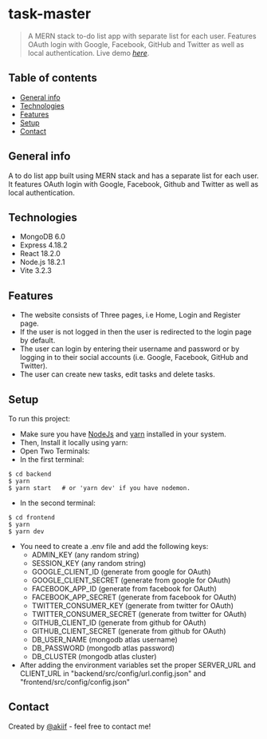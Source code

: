 # task-master

> A MERN stack to-do list app with separate list for each user.
> Features OAuth login with Google, Facebook, GitHub and Twitter as well as local authentication.
> Live demo [_here_](https://task-masterr.github.io).

## Table of contents

-   [General info](#general-info)
-   [Technologies](#technologies)
-   [Features](#features)
-   [Setup](#setup)
-   [Contact](#contact)

## General info

A to do list app built using MERN stack and has a separate list for each user.
It features OAuth login with Google, Facebook, Github and Twitter as well as local authentication.

## Technologies

-   MongoDB 6.0
-   Express 4.18.2
-   React 18.2.0
-   Node.js 18.2.1
-   Vite 3.2.3

## Features
-   The website consists of Three pages, i.e Home, Login and Register page.
-   If the user is not logged in then the user is redirected to the login page by default.
-   The user can login by entering their username and password or by logging in to their social accounts (i.e. Google, Facebook, GitHub and Twitter).
-   The user can create new tasks, edit tasks and delete tasks.

## Setup

To run this project:

-   Make sure you have [NodeJs](https://nodejs.org/en/) and [yarn](https://yarnpkg.com/) installed in your system.
-   Then, Install it locally using yarn:
-   Open Two Terminals:
-   In the first terminal:
```
$ cd backend
$ yarn
$ yarn start   # or 'yarn dev' if you have nodemon.
```
-   In the second terminal:
```
$ cd frontend
$ yarn
$ yarn dev
```
-   You need to create a .env file and add the following keys:
    - ADMIN_KEY (any random string)
    - SESSION_KEY (any random string)
    - GOOGLE_CLIENT_ID (generate from google for OAuth)
    - GOOGLE_CLIENT_SECRET (generate from google for OAuth)
    - FACEBOOK_APP_ID (generate from facebook for OAuth)
    - FACEBOOK_APP_SECRET (generate from facebook for OAuth)
    - TWITTER_CONSUMER_KEY (generate from twitter for OAuth)
    - TWITTER_CONSUMER_SECRET (generate from twitter for OAuth)
    - GITHUB_CLIENT_ID (generate from github for OAuth)
    - GITHUB_CLIENT_SECRET (generate from github for OAuth)
    - DB_USER_NAME (mongodb atlas username)
    - DB_PASSWORD (mongodb atlas password)
    - DB_CLUSTER (mongodb atlas cluster)
- After adding the environment variables set the proper SERVER_URL and CLIENT_URL in "backend/src/config/url.config.json" and "frontend/src/config/config.json"


## Contact

Created by [@akiif](https://akiif.dev/) - feel free to contact me!